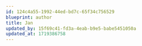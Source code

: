 ```yaml
---
id: 124c4a55-1992-44ed-bd7c-65f34c756529
blueprint: author
title: Jan
updated_by: 15f69c41-fd3a-4eab-b9e5-babe5451050a
updated_at: 1719386758
---
```

